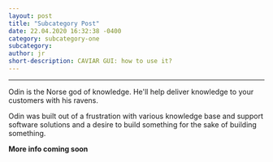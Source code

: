 ```yaml
---
layout: post
title: "Subcategory Post"
date: 22.04.2020 16:32:38 -0400
category: subcategory-one
subcategory: 
author: jr
short-description: CAVIAR GUI: how to use it?
---
```


-----

Odin is the Norse god of knowledge. He'll help deliver knowledge to your customers with his ravens.

Odin was built out of a frustration with various knowledge base and support software solutions and a desire to build something for the sake of building something.

**More info coming soon**



